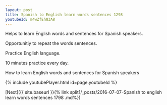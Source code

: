 ```yaml
---
layout: post
title: Spanish to English learn words sentences 1298 
youtubeId: m4wZfEh83A8
---
```

 
 
Helps to learn English words and sentences for Spanish speakers.

Opportunitiy to repeat the words sentences. 

Practice English language. 
 
10 minutes practice every day. 
 
How to learn English words and sentences for Spanish speakers 
 
{% include youtubePlayer.html id=page.youtubeId %}
 
 
[Next]({{ site.baseurl }}{% link  split1/_posts/2016-07-07-Spanish to english learn words sentences 1798 .md%})
 
